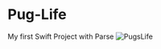 # Pug-Life
My first Swift Project with Parse
![PugsLife](https://yuttanadotme.files.wordpress.com/2015/05/screen-shot-2558-05-20-at-16-12-48.png?w=1246&h=2050 "PugsLife")
